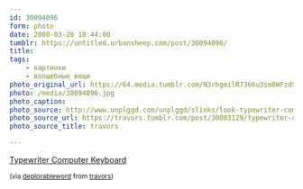 ```yaml
---
id: 30094096
form: photo
date: 2008-03-28 18:44:00
tumblr: https://untitled.urbansheep.com/post/30094096/
title:
tags:
    - картинки
    - волшебные вещи
photo_original_url: https://64.media.tumblr.com/N3rhgmilR7366u3sm8WFzdS6_540.jpg
photo: /media/30094096.jpg
photo_caption: 
photo_source: http://www.unplggd.com/unplggd/slinks/look-typewriter-computer-keyboard-046478
photo_source_url: https://travors.tumblr.com/post/30003129/typewriter-computer-keyboard
photo_source_title: travors

---
```


<p><a href="http://www.unplggd.com/unplggd/slinks/look-typewriter-computer-keyboard-046478">Typewriter Computer Keyboard</a></p>

<p><small>(via <a href="http://thedeplorableword.net/post/30011006">deplorableword</a> from <a href="http://travors.com/post/30003129">travors</a>)</small></p>
